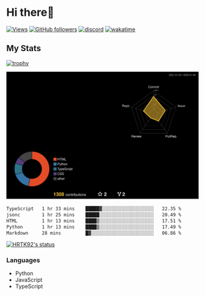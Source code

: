 # Hi there👋

[![Views](https://komarev.com/ghpvc/?username=hrtk92&label=Profile%20views&color=0e75b6&style=flat)](https://github.com/HRTK92)
[![GitHub followers](https://img.shields.io/github/followers/HRTK92?style=social)](https://github.com/HRTK92)
[![discord](https://img.shields.io/badge/discord-%E3%81%AF%E3%82%89%E3%81%9F%E3%81%8F%233270-blue?style=flat-square&logo=discord)](https://discord.com)
[![wakatime](https://wakatime.com/badge/user/a5982a45-0a0b-4188-88f9-ac9be4d26133.svg)](https://wakatime.com/@a5982a45-0a0b-4188-88f9-ac9be4d26133)

## My Stats

[![trophy](https://github-profile-trophy.vercel.app/?username=HRTK92&theme=onedark)](https://github.com/ryo-ma/github-profile-trophy)

[![profile-night-rainbow](./profile-3d-contrib/profile-night-rainbow.svg)](https://github.com/yoshi389111/github-profile-3d-contrib)

<!--START_SECTION:waka-->
```text
TypeScript   1 hr 33 mins    █████▓░░░░░░░░░░░░░░░░░░░   22.35 % 
jsonc        1 hr 25 mins    █████░░░░░░░░░░░░░░░░░░░░   20.49 % 
HTML         1 hr 13 mins    ████▒░░░░░░░░░░░░░░░░░░░░   17.51 % 
Python       1 hr 13 mins    ████▒░░░░░░░░░░░░░░░░░░░░   17.49 % 
Markdown     28 mins         █▓░░░░░░░░░░░░░░░░░░░░░░░   06.86 % 
```
<!--END_SECTION:waka-->

[![HRTK92's status](https://github-readme-stats.vercel.app/api?username=hrtk92&show_icons=true&theme=tokyonight&locale=en)](https://github.com/HRTK92)

### Languages

- Python
- JavaScript
- TypeScript
